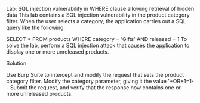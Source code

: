 Lab: SQL injection vulnerability in WHERE clause allowing retrieval of hidden data
This lab contains a SQL injection vulnerability in the product category filter. When the user selects a category, the application carries out a SQL query like the following:

SELECT * FROM products WHERE category = 'Gifts' AND released = 1
To solve the lab, perform a SQL injection attack that causes the application to display one or more unreleased products.

Solution

Use Burp Suite to intercept and modify the request that sets the product category filter.
Modify the category parameter, giving it the value '+OR+1=1--
Submit the request, and verify that the response now contains one or more unreleased products.

